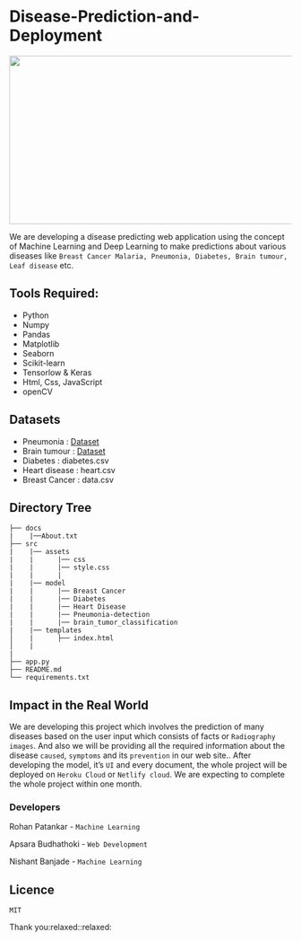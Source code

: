 # Disease-Prediction-and-Deployment

<img src=https://www2.lehigh.edu/sites/www2/files/media/chuah17conference.jpg width="1100" height="300" />

We are developing a disease predicting web application using the concept of Machine Learning and Deep Learning to make predictions about various diseases like ```Breast Cancer Malaria, Pneumonia, Diabetes, Brain tumour, Leaf disease``` etc.





## Tools Required: 
- Python
- Numpy
- Pandas
- Matplotlib
- Seaborn
- Scikit-learn
- Tensorlow & Keras
- Html, Css, JavaScript
- openCV

## Datasets
 - Pneumonia :              [Dataset](https://www.kaggle.com/paultimothymooney/chest-xray-pneumonia)
 - Brain tumour :           [Dataset](https://www.kaggle.com/ahmedhamada0/brain-tumor-detection)
 - Diabetes :               diabetes.csv
 - Heart disease :          heart.csv
 - Breast Cancer :          data.csv

## Directory Tree 
```
├── docs
|    |──About.txt
├── src
|    |── assets
|    |      |── css
|    |      |── style.css
|    |      |   
|    |── model 
|    |      |── Breast Cancer
|    |      |── Diabetes
|    |      |── Heart Disease
|    |      |── Pneumonia-detection
|    |      |── brain_tumor_classification
|    |── templates
│    |      ├── index.html
│    |
|
├── app.py
├── README.md
└── requirements.txt
```
## Impact in the Real World

We are developing this project which involves the prediction of many diseases based on the user input which consists of facts or ```Radiography images```.  And also we will be providing all the required information about the disease ```caused```, ```symptoms``` and its ```prevention``` in our web site.. After developing the model, it’s ```UI``` and every document, the whole project will be deployed on ```Heroku Cloud```  or ```Netlify cloud```. We are expecting to complete the whole project within one month.

### Developers
Rohan Patankar - ```Machine Learning```

Apsara Budhathoki - ```Web Development```

Nishant Banjade - ```Machine Learning```

## Licence
``` 
MIT
```
<p>Thank you:relaxed::relaxed:</p>
